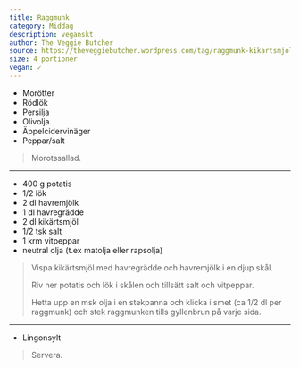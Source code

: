 ```yaml
---
title: Raggmunk
category: Middag
description: veganskt
author: The Veggie Butcher
source: https://theveggiebutcher.wordpress.com/tag/raggmunk-kikartsmjol/
size: 4 portioner
vegan: ✓
---
```


- Morötter
- Rödlök
- Persilja
- Olivolja
- Äppelcidervinäger
- Peppar/salt

> Morotssallad.

---

- 400 g potatis
- 1/2 lök
- 2 dl havremjölk
- 1 dl havregrädde 
- 2 dl kikärtsmjöl
- 1/2 tsk salt
- 1 krm vitpeppar
- neutral olja (t.ex matolja eller rapsolja)

> Vispa kikärtsmjöl med havregrädde och havremjölk i en djup skål.
> 
> Riv ner potatis och lök i skålen och tillsätt salt och vitpeppar.
> 
> Hetta upp en msk olja i en stekpanna och klicka i smet (ca 1/2 dl per raggmunk) och stek raggmunken tills gyllenbrun på varje sida.

---

- Lingonsylt

> Servera.
